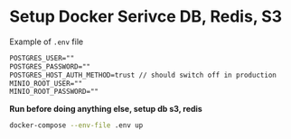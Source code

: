 # Setup Docker Serivce DB, Redis, S3

Example of `.env` file

```txt
POSTGRES_USER=""
POSTGRES_PASSWORD=""
POSTGRES_HOST_AUTH_METHOD=trust // should switch off in production
MINIO_ROOT_USER=""
MINIO_ROOT_PASSWORD=""
```

**Run before doing anything else, setup db s3, redis**

```bash
docker-compose --env-file .env up 
```
